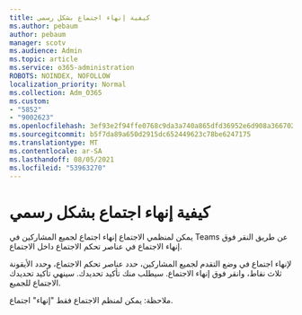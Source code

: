 ```yaml
---
title: كيفية إنهاء اجتماع بشكل رسمي
ms.author: pebaum
author: pebaum
manager: scotv
ms.audience: Admin
ms.topic: article
ms.service: o365-administration
ROBOTS: NOINDEX, NOFOLLOW
localization_priority: Normal
ms.collection: Adm_O365
ms.custom:
- "5852"
- "9002623"
ms.openlocfilehash: 3ef93e2f94ffe0768c9da3a740a865dfd36952e6d908a36670275297aed39913
ms.sourcegitcommit: b5f7da89a650d2915dc652449623c78be6247175
ms.translationtype: MT
ms.contentlocale: ar-SA
ms.lasthandoff: 08/05/2021
ms.locfileid: "53963270"
---
```

# <a name="how-to-formally-end-a-meeting"></a>كيفية إنهاء اجتماع بشكل رسمي

يمكن لمنظمي الاجتماع إنهاء اجتماع لجميع المشاركين في Teams  عن طريق النقر فوق إنهاء الاجتماع في عناصر تحكم الاجتماع داخل الاجتماع.  

لإنهاء اجتماع في وضع التقدم لجميع المشاركين، حدد عناصر تحكم الاجتماع، وحدد الأيقونة ثلاث نقاط، وانقر فوق إنهاء الاجتماع. سيطلب منك تأكيد تحديدك. سينهي تأكيد تحديدك الاجتماع للجميع.

ملاحظة: يمكن لمنظم الاجتماع فقط "إنهاء" اجتماع.